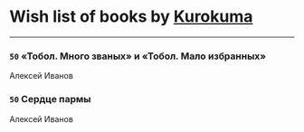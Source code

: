 # Wish list of books by [Kurokuma](https://plus.google.com/114867625557587940583)
---

### `50` «Тобол. Много званых» и «Тобол. Мало избранных»
Алексей Иванов

### `50` Сердце пармы
Алексей Иванов

